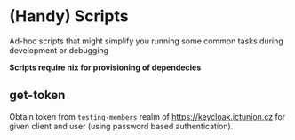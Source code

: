 # (Handy) Scripts

Ad-hoc scripts that might simplify you running some common tasks during development or debugging

**Scripts require nix for provisioning of dependecies**

## get-token

Obtain token from `testing-members` realm of https://keycloak.ictunion.cz for given client and user (using password based authentication).
